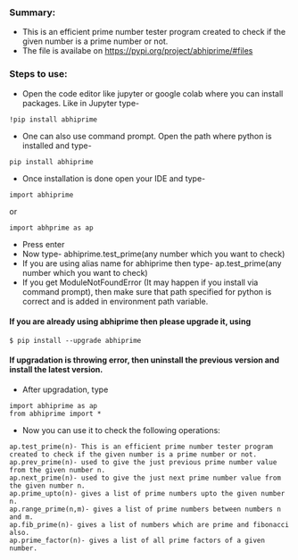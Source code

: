 ### Summary:
* This is an efficient prime number tester program created to check if the given number is a prime number or not. 
* The file is availabe on https://pypi.org/project/abhiprime/#files

### Steps to use:
* Open the code editor like jupyter or google colab where you can install packages. Like in Jupyter type- 
```
!pip install abhiprime

```
* One can also use command prompt. Open the path where python is installed and type- 
```
pip install abhiprime

```
* Once installation is done open your IDE and type-

``` 
import abhiprime 
```
or 

```
import abhprime as ap
```
* Press enter 
* Now type- abhiprime.test_prime(any number which you want to check) 
* If you are using alias name for abhiprime then type- ap.test_prime(any number which you want to check)
* If you get ModuleNotFoundError (It may happen if you install via command prompt), then make sure that path specified for python is correct and is added in environment path variable.

#### If you are already using abhiprime then please upgrade it, using 
```
$ pip install --upgrade abhiprime

```

#### If upgradation is throwing error, then uninstall the previous version and install the latest version.

* After upgradation, type
```
import abhiprime as ap
from abhiprime import *

```
* Now you can use it to check the following operations:

```
ap.test_prime(n)- This is an efficient prime number tester program created to check if the given number is a prime number or not.
ap.prev_prime(n)- used to give the just previous prime number value from the given number n.
ap.next_prime(n)- used to give the just next prime number value from the given number n. 
ap.prime_upto(n)- gives a list of prime numbers upto the given number n.
ap.range_prime(n,m)- gives a list of prime numbers between numbers n and m.
ap.fib_prime(n)- gives a list of numbers which are prime and fibonacci also.
ap.prime_factor(n)- gives a list of all prime factors of a given number.
```
